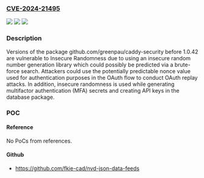 ### [CVE-2024-21495](https://cve.mitre.org/cgi-bin/cvename.cgi?name=CVE-2024-21495)
![](https://img.shields.io/static/v1?label=Product&message=github.com%2Fgreenpau%2Fcaddy-security&color=blue)
![](https://img.shields.io/static/v1?label=Version&message=0%3C%201.0.42%20&color=brighgreen)
![](https://img.shields.io/static/v1?label=Vulnerability&message=Insecure%20Randomness&color=brighgreen)

### Description

Versions of the package github.com/greenpau/caddy-security before 1.0.42 are vulnerable to Insecure Randomness due to using an insecure random number generation library which could possibly be predicted via a brute-force search. Attackers could use the potentially predictable nonce value used for authentication purposes in the OAuth flow to conduct OAuth replay attacks. In addition, insecure randomness is used while generating multifactor authentication (MFA) secrets and creating API keys in the database package.

### POC

#### Reference
No PoCs from references.

#### Github
- https://github.com/fkie-cad/nvd-json-data-feeds

